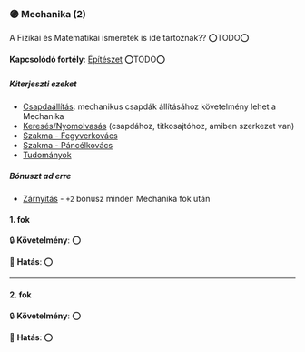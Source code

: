### 🟣 Mechanika (2)

A Fizikai és Matematikai ismeretek is ide tartoznak?? ⭕TODO⭕

**Kapcsolódó fortély**: [Építészet](epiteszet.md) ⭕TODO⭕

##### Kiterjeszti ezeket

- [Csapdaállítás](../kepzettsegek.alvilagi/csapdaallitas.md): mechanikus csapdák állításához követelmény lehet a Mechanika
- [Keresés/Nyomolvasás](kereses_nyomolvasas.md) (csapdához, titkosajtóhoz, amiben szerkezet van)
- [Szakma - Fegyverkovács](../kepzettsegek.vilagi/szakma.md)
- [Szakma - Páncélkovács](../kepzettsegek.vilagi/szakma.md)
- [Tudományok](../kepzettsegek.tudomanyos/tudomanyok.md)

##### Bónuszt ad erre

- [Zárnyitás](../kepzettsegek.alvilagi/zarnyitas.md) - `+2` bónusz minden Mechanika fok után

#### 1. fok

🔒 **Követelmény**: ⭕

🌟 **Hatás**: ⭕

---
#### 2. fok

🔒 **Követelmény**: ⭕

🌟 **Hatás**: ⭕

